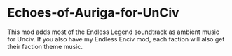 # Echoes-of-Auriga-for-UnCiv
This mod adds most of the Endless Legend soundtrack as ambient music for Unciv. If you also have my Endless Enciv mod, each faction will also get their faction theme music.

